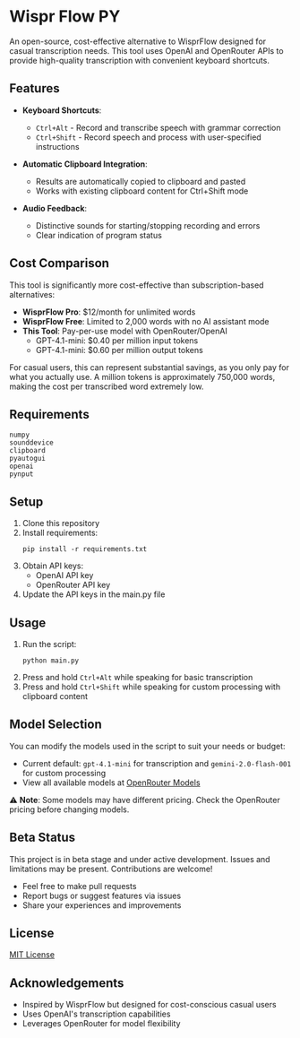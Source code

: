 # Wispr Flow PY

An open-source, cost-effective alternative to WisprFlow designed for casual transcription needs. This tool uses OpenAI and OpenRouter APIs to provide high-quality transcription with convenient keyboard shortcuts.

## Features

- **Keyboard Shortcuts**: 
  - `Ctrl+Alt` - Record and transcribe speech with grammar correction
  - `Ctrl+Shift` - Record speech and process with user-specified instructions

- **Automatic Clipboard Integration**:
  - Results are automatically copied to clipboard and pasted
  - Works with existing clipboard content for Ctrl+Shift mode

- **Audio Feedback**:
  - Distinctive sounds for starting/stopping recording and errors
  - Clear indication of program status

## Cost Comparison

This tool is significantly more cost-effective than subscription-based alternatives:

- **WisprFlow Pro**: $12/month for unlimited words
- **WisprFlow Free**: Limited to 2,000 words with no AI assistant mode
- **This Tool**: Pay-per-use model with OpenRouter/OpenAI
  - GPT-4.1-mini: $0.40 per million input tokens
  - GPT-4.1-mini: $0.60 per million output tokens

For casual users, this can represent substantial savings, as you only pay for what you actually use. A million tokens is approximately 750,000 words, making the cost per transcribed word extremely low.

## Requirements

```
numpy
sounddevice
clipboard
pyautogui
openai
pynput
```

## Setup

1. Clone this repository
2. Install requirements:
   ```
   pip install -r requirements.txt
   ```
3. Obtain API keys:
   - OpenAI API key
   - OpenRouter API key
4. Update the API keys in the main.py file

## Usage

1. Run the script:
   ```
   python main.py
   ```
2. Press and hold `Ctrl+Alt` while speaking for basic transcription
3. Press and hold `Ctrl+Shift` while speaking for custom processing with clipboard content

## Model Selection

You can modify the models used in the script to suit your needs or budget:

- Current default: `gpt-4.1-mini` for transcription and `gemini-2.0-flash-001` for custom processing
- View all available models at [OpenRouter Models](https://openrouter.ai/models)

⚠️ **Note**: Some models may have different pricing. Check the OpenRouter pricing before changing models.

## Beta Status

This project is in beta stage and under active development. Issues and limitations may be present. Contributions are welcome!

- Feel free to make pull requests
- Report bugs or suggest features via issues
- Share your experiences and improvements

## License

[MIT License](LICENSE)

## Acknowledgements

- Inspired by WisprFlow but designed for cost-conscious casual users
- Uses OpenAI's transcription capabilities
- Leverages OpenRouter for model flexibility
